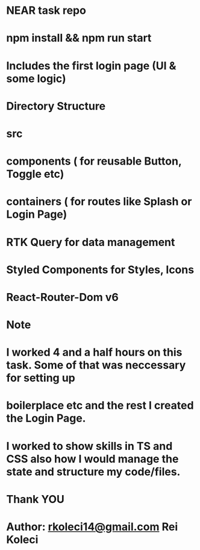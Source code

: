 # NEAR task repo

# npm install && npm run start 


# Includes the first login page (UI & some logic)


# Directory Structure
# src 
# components ( for reusable Button, Toggle etc)
# containers ( for routes like Splash or Login Page)

# RTK Query for data management
# Styled Components for Styles, Icons
# React-Router-Dom v6

# Note
# I worked 4 and a half hours on this task. Some of that was neccessary for setting up
# boilerplace etc and the rest I created the Login Page.
# I worked to show skills in TS and CSS also how I would manage the state and structure my code/files.

# Thank YOU

# Author: rkoleci14@gmail.com Rei Koleci